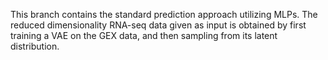 This branch contains the standard prediction approach utilizing MLPs. The reduced dimensionality RNA-seq data given as input is obtained by first training a VAE on the GEX data, and then sampling from its latent distribution.  
